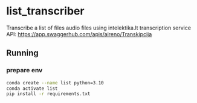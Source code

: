 # list_transcriber
Transcribe a list of files audio files using intelektika.lt transcription service
API: https://app.swaggerhub.com/apis/aireno/Transkipcija

## Running

### prepare env

```bash
conda create --name list python=3.10
conda activate list
pip install -r requirements.txt
```


